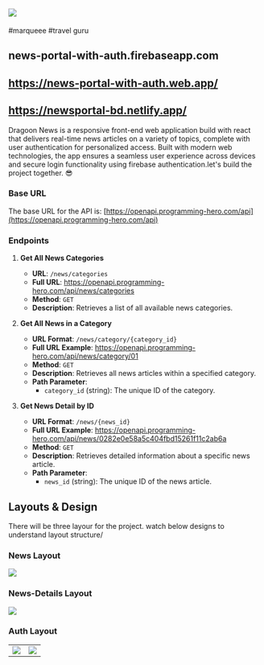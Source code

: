 # <img src="assets/logo.png">

#marqueee 
#travel guru

## news-portal-with-auth.firebaseapp.com
## https://news-portal-with-auth.web.app/ 
## https://newsportal-bd.netlify.app/


Dragoon News is a responsive front-end web application build with react that delivers real-time news articles on a variety of topics, complete with user authentication for personalized access. Built with modern web technologies, the app ensures a seamless user experience across devices and secure login functionality using firebase authentication.let's build the project together. 😎

### Base URL

The base URL for the API is:
[https://openapi.programming-hero.com/api](https://openapi.programming-hero.com/api)

### Endpoints

1. **Get All News Categories**

   - **URL**: `/news/categories`
   - **Full URL**: https://openapi.programming-hero.com/api/news/categories
   - **Method**: `GET`
   - **Description**: Retrieves a list of all available news categories.

2. **Get All News in a Category**

   - **URL Format**: `/news/category/{category_id}`
   - **Full URL Example**: https://openapi.programming-hero.com/api/news/category/01
   - **Method**: `GET`
   - **Description**: Retrieves all news articles within a specified category.
   - **Path Parameter**:
     - `category_id` (string): The unique ID of the category.

3. **Get News Detail by ID**
   - **URL Format**: `/news/{news_id}`
   - **Full URL Example**: https://openapi.programming-hero.com/api/news/0282e0e58a5c404fbd15261f11c2ab6a
   - **Method**: `GET`
   - **Description**: Retrieves detailed information about a specific news article.
   - **Path Parameter**:
     - `news_id` (string): The unique ID of the news article.

## Layouts & Design

There will be three layour for the project. watch below designs to understand layout structure/

### News Layout

 <img src="https://i.ibb.co.com/sJFwsTBZ/home-layout.png"/>

### News-Details Layout

 <img src="https://i.ibb.co.com/4ZJ3wBfq/news-details-layout.png"/>

### Auth Layout

<table>
 <tr>
   <td> <img  src="https://i.ibb.co.com/BVtvwgbN/auth-layout-login.png"/></td>
   <td> <img src="https://i.ibb.co.com/27Rmt7C5/auth-layout-register.png"/></td>
 </tr> 
</table>
